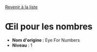[Revenir à la liste](list.md)

# Œil pour les nombres

 * **Nom d'origine** : Eye For Numbers
 * **Niveau** : 1


